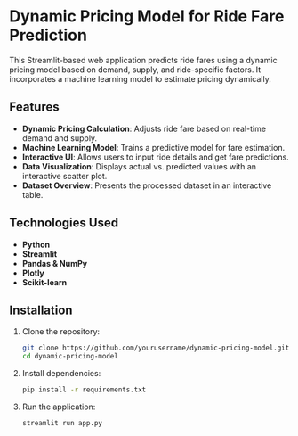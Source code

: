 # Dynamic Pricing Model for Ride Fare Prediction

This Streamlit-based web application predicts ride fares using a dynamic pricing model based on demand, supply, and ride-specific factors. It incorporates a machine learning model to estimate pricing dynamically.

## Features

- **Dynamic Pricing Calculation**: Adjusts ride fare based on real-time demand and supply.
- **Machine Learning Model**: Trains a predictive model for fare estimation.
- **Interactive UI**: Allows users to input ride details and get fare predictions.
- **Data Visualization**: Displays actual vs. predicted values with an interactive scatter plot.
- **Dataset Overview**: Presents the processed dataset in an interactive table.

## Technologies Used

- **Python**
- **Streamlit**
- **Pandas & NumPy**
- **Plotly**
- **Scikit-learn**

## Installation

1. Clone the repository:
   ```bash
   git clone https://github.com/yourusername/dynamic-pricing-model.git
   cd dynamic-pricing-model
2. Install dependencies:
   ```bash
   pip install -r requirements.txt
3. Run the application:
   ```bash
   streamlit run app.py
